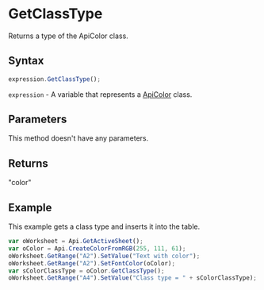 # GetClassType

Returns a type of the ApiColor class.

## Syntax

```javascript
expression.GetClassType();
```

`expression` - A variable that represents a [ApiColor](../ApiColor.md) class.

## Parameters

This method doesn't have any parameters.

## Returns

"color"

## Example

This example gets a class type and inserts it into the table.

```javascript
var oWorksheet = Api.GetActiveSheet();
var oColor = Api.CreateColorFromRGB(255, 111, 61);
oWorksheet.GetRange("A2").SetValue("Text with color");
oWorksheet.GetRange("A2").SetFontColor(oColor);
var sColorClassType = oColor.GetClassType();
oWorksheet.GetRange("A4").SetValue("Class type = " + sColorClassType);
```
